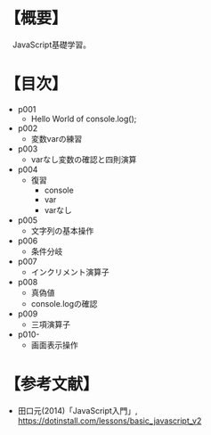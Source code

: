 # 【概要】
　JavaScript基礎学習。



# 【目次】
- p001
    * Hello World of console.log();
- p002
    * 変数varの練習
- p003
    * varなし変数の確認と四則演算
- p004
    * 復習
        + console
        + var
        + varなし
- p005
    * 文字列の基本操作
- p006
    * 条件分岐
- p007
    * インクリメント演算子
- p008
    * 真偽値
    * console.logの確認
- p009
    * 三項演算子
- p010-
    * 画面表示操作





# 【参考文献】
- 田口元(2014)「JavaScript入門」, <https://dotinstall.com/lessons/basic_javascript_v2>

